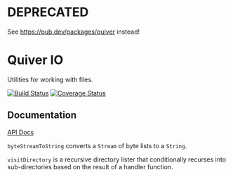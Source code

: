 # DEPRECATED

See https://pub.dev/packages/quiver instead!

Quiver IO
=========

Utilities for working with files.

[![Build Status](https://travis-ci.org/QuiverDart/quiver_io.svg?branch=master)](https://travis-ci.org/QuiverDart/quiver_io)
[![Coverage Status](https://img.shields.io/coveralls/QuiverDart/quiver_io.svg)](https://coveralls.io/r/QuiverDart/quiver_io)

## Documentation

[API Docs](http://www.dartdocs.org/documentation/quiver_io/latest)

`byteStreamToString` converts a `Stream` of byte lists to a `String`.

`visitDirectory` is a recursive directory lister that conditionally recurses
into sub-directories based on the result of a handler function.
